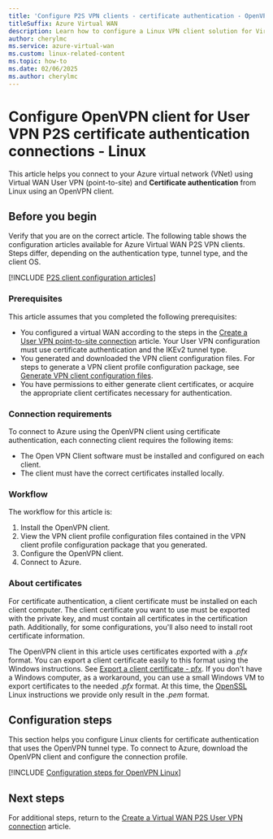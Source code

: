 ```yaml
---
title: 'Configure P2S VPN clients - certificate authentication - OpenVPN - Linux'
titleSuffix: Azure Virtual WAN
description: Learn how to configure a Linux VPN client solution for Virtual WAN P2S configurations that use certificate authentication and an OpenVPN client.
author: cherylmc
ms.service: azure-virtual-wan
ms.custom: linux-related-content
ms.topic: how-to
ms.date: 02/06/2025
ms.author: cherylmc
---
```


# Configure OpenVPN client for User VPN P2S certificate authentication connections - Linux

This article helps you connect to your Azure virtual network (VNet) using Virtual WAN User VPN (point-to-site) and **Certificate authentication** from Linux using an OpenVPN client.

## Before you begin

Verify that you are on the correct article. The following table shows the configuration articles available for Azure Virtual WAN P2S VPN clients. Steps differ, depending on the authentication type, tunnel type, and the client OS.

[!INCLUDE [P2S client configuration articles](../../includes/virtual-wan-vpn-client-install-articles.md)]

### Prerequisites

This article assumes that you completed the following prerequisites:

* You configured a virtual WAN according to the steps in the [Create a User VPN point-to-site connection](virtual-wan-point-to-site-portal.md) article. Your User VPN configuration must use certificate authentication and the IKEv2 tunnel type.
* You generated and downloaded the VPN client configuration files. For steps to generate a VPN client profile configuration package, see [Generate VPN client configuration files](virtual-wan-point-to-site-portal.md#p2sconfig).
* You have permissions to either generate client certificates, or acquire the appropriate client certificates necessary for authentication.

### Connection requirements

To connect to Azure using the OpenVPN client using certificate authentication, each connecting client requires the following items:

* The Open VPN Client software must be installed and configured on each client.
* The client must have the correct certificates installed locally.

### Workflow

The workflow for this article is:

1. Install the OpenVPN client.
1. View the VPN client profile configuration files contained in the VPN client profile configuration package that you generated.
1. Configure the OpenVPN client.
1. Connect to Azure.

### About certificates

For certificate authentication, a client certificate must be installed on each client computer. The client certificate you want to use must be exported with the private key, and must contain all certificates in the certification path. Additionally, for some configurations, you'll also need to install root certificate information.

The OpenVPN client in this article uses certificates exported with a *.pfx* format. You can export a client certificate easily to this format using the Windows instructions. See [Export a client certificate - pfx](../vpn-gateway/vpn-gateway-certificates-point-to-site.md#clientexport). If you don't have a Windows computer, as a workaround, you can use a small Windows VM to export certificates to the needed *.pfx* format. At this time, the [OpenSSL](../vpn-gateway/point-to-site-certificates-linux-openssl.md) Linux instructions we provide only result in the *.pem* format.

## <a name="openvpn"></a>Configuration steps

This section helps you configure Linux clients for certificate authentication that uses the OpenVPN tunnel type. To connect to Azure, download the OpenVPN client and configure the connection profile.

[!INCLUDE [Configuration steps for OpenVPN Linux](../../includes/vpn-gateway-config-openvpn-linux.md)]

## Next steps

For additional steps, return to the [Create a Virtual WAN P2S User VPN connection](virtual-wan-point-to-site-portal.md) article.
